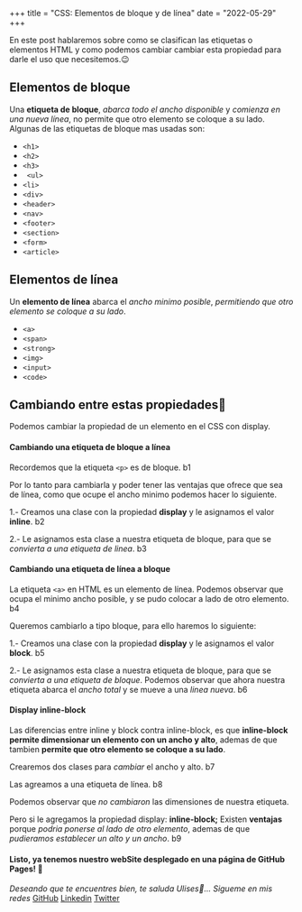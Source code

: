 +++
title = "CSS: Elementos de bloque y de línea"
date = "2022-05-29"
+++

En este post hablaremos sobre como se clasifican las etiquetas o elementos HTML y como podemos cambiar cambiar esta propiedad para darle el uso que necesitemos.😉
<!--more-->

## Elementos de bloque

Una **etiqueta de bloque**, *abarca todo el ancho disponible* y *comienza en una nueva línea*, no permite que otro elemento se coloque a su lado.
Algunas de las etiquetas de bloque mas usadas son:

- ``<h1>``
- ``<h2>``
- ``<h3>``
- `` <ul>`` 
- ``<li>``
- ``<div>``
- ``<header>``
- ``<nav>``
- ``<footer>``
- ``<section>``
- ``<form>``
- ``<article>``

## Elementos de línea

Un **elemento de línea** abarca el *ancho minimo posible*, *permitiendo que otro elemento se coloque a su lado*.

 - ``<a>``
 -  ``<span>`` 
 -  ``<strong>``
 -  ``<img>`` 
 -  ``<input>`` 
 -  ``<code>``

## Cambiando entre estas propiedades💱

Podemos cambiar la propiedad de un elemento en el CSS con display.

#### Cambiando una etiqueta de bloque a línea

Recordemos que la etiqueta ``<p>`` es de bloque.
b1

Por lo tanto para cambiarla y poder tener las ventajas que ofrece que sea de línea, como que ocupe el ancho minimo podemos hacer lo siguiente.

1.- Creamos una clase con la propiedad **display** y le asignamos el valor **inline**.
b2

2.- Le asignamos esta clase a nuestra etiqueta de bloque, para que se *convierta a una etiqueta de linea*.
b3

#### Cambiando una etiqueta de línea a bloque

La etiqueta ``<a>`` en HTML es un elemento de línea. Podemos observar que ocupa el minimo ancho posible, y se pudo colocar a lado de otro elemento.
b4

Queremos cambiarlo a tipo bloque, para ello haremos lo siguiente:

1.- Creamos una clase con la propiedad **display** y le asignamos el valor **block**.
b5

2.- Le asignamos esta clase a nuestra etiqueta de bloque, para que se *convierta a una etiqueta de bloque*.
Podemos observar que ahora nuestra etiqueta abarca el *ancho total* y se mueve a una *linea nueva*.
b6

#### Display inline-block

Las diferencias entre inline y block contra inline-block, es que **inline-block** **permite dimensionar un elemento con un ancho y alto**, ademas de que tambien **permite que otro elemento se coloque a su lado**.

Crearemos dos clases para *cambiar* el ancho y alto.
b7

Las agreamos a una etiqueta de línea.
b8

Podemos observar que *no cambiaron* las dimensiones de nuestra etiqueta.

Pero si le agregamos la propiedad display: **inline-block;**
Existen **ventajas** porque *podria ponerse al lado de otro elemento*, ademas de que *pudieramos establecer un alto y un ancho*.
b9

#### Listo, ya tenemos nuestro webSite desplegado en una página de **GitHub Pages!** 🚀



*Deseando que te encuentres bien, te saluda Ulises🤵...*
*Sigueme en mis redes*
[GitHub](https://github.com/UlisesOrnelasR)
[Linkedin](https://www.linkedin.com/in/ulises-ornelas/)
[Twitter](https://twitter.com/UlisesOrnelass)